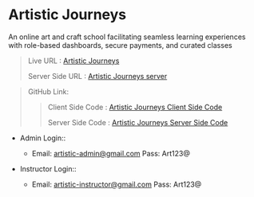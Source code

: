# Artistic Journeys

An online art and craft school facilitating seamless learning experiences with role-based dashboards, secure payments, and curated classes


>
>Live URL : [Artistic Journeys](https://artistic-journeys.web.app/)
>
>Server Side URL : [Artistic Journeys server](https://artistic-journeys-server.vercel.app/jwt)

>GitHub Link:
>
>> Client Side Code : [Artistic Journeys Client Side Code](https://github.com/Nurmurad32/artistic-journeys-client)
>>
>> Server Side Code : [Artistic Journeys Server Side Code](https://github.com/Nurmurad32/artistic-journeys-server)

- Admin Login::
    - Email: artistic-admin@gmail.com Pass: Art123@

- Instructor Login::
    - Email: artistic-instructor@gmail.com Pass: Art123@